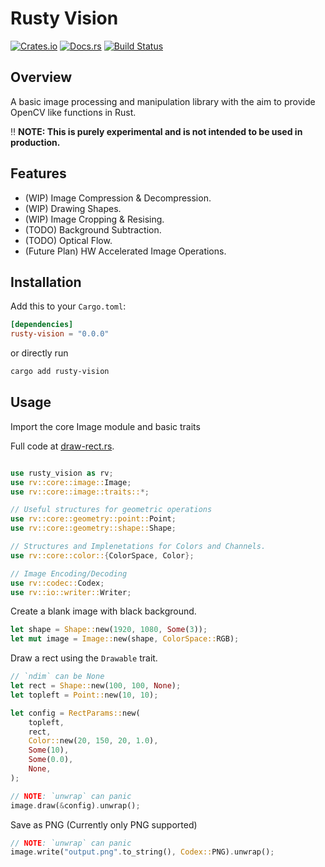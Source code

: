 # Rusty Vision

[![Crates.io](https://img.shields.io/crates/v/rusty-vision.svg)](https://crates.io/crates/rusty-vision)
[![Docs.rs](https://docs.rs/rusty-vision/badge.svg)](https://docs.rs/rusty-vision)
[![Build Status](https://img.shields.io/github/actions/workflow/status/marmikshah/rusty-vision/publish.yml)](https://github.com/marmikshah/rusty-vision/actions)

## Overview

A basic image processing and manipulation library with the aim to provide OpenCV like functions in Rust. 

:bangbang: **NOTE: This is purely experimental and is not intended to be used in production.**

## Features

- (WIP) Image Compression & Decompression.
- (WIP) Drawing Shapes.
- (WIP) Image Cropping & Resising.
- (TODO) Background Subtraction.
- (TODO) Optical Flow.
- (Future Plan) HW Accelerated Image Operations.

## Installation

Add this to your `Cargo.toml`:

```toml
[dependencies]
rusty-vision = "0.0.0"
```

or directly run
```bash
cargo add rusty-vision
```


## Usage

Import the core Image module and basic traits

Full code at [draw-rect.rs](./examples/draw-rect.rs). 

```rust

use rusty_vision as rv;
use rv::core::image::Image;
use rv::core::image::traits::*;

// Useful structures for geometric operations
use rv::core::geometry::point::Point;
use rv::core::geometry::shape::Shape;

// Structures and Implenetations for Colors and Channels.
use rv::core::color::{ColorSpace, Color};

// Image Encoding/Decoding
use rv::codec::Codex;
use rv::io::writer::Writer;
```

Create a blank image with black background.

```rust
let shape = Shape::new(1920, 1080, Some(3));
let mut image = Image::new(shape, ColorSpace::RGB);
```

Draw a rect using the `Drawable` trait.

```rust
// `ndim` can be None
let rect = Shape::new(100, 100, None);
let topleft = Point::new(10, 10);

let config = RectParams::new(
    topleft,
    rect,
    Color::new(20, 150, 20, 1.0),
    Some(10),
    Some(0.0), 
    None,
);

// NOTE: `unwrap` can panic
image.draw(&config).unwrap();
```

Save as PNG (Currently only PNG supported)

```rust
// NOTE: `unwrap` can panic
image.write("output.png".to_string(), Codex::PNG).unwrap();
```
